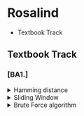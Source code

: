# Rosalind

- Textbook Track

## Textbook Track 

### [BA1.]
<details>
<summary>Hamming distance</summary>
<div markdown="1">

The minimum number of substitutions(Errors) required to change one string into the other.

</div>
</details>

<details>
<summary>Sliding Window</summary>
<div markdown="1">

n(string) - m(pattern) + 1

</div>
</details>

<details>
<summary>Brute Force algorithm</summary>
<div markdown="1">

= exhaustive search

= generate and test

Systematically checking all possible candidates for whether or not each candidate satisfies the problem's statement.

</div>
</details>
